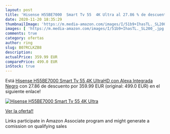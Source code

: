 ```yaml
---
layout: post
title: 'Hisense H55BE7000  Smart Tv 55  4K Ultra al 27.86 % de descuento'
date: 2020-11-20 18:35:29
thumbnailImage: 'https://m.media-amazon.com/images/I/51b9+IhasTL._SL200_.jpg'
images: [ 'https://m.media-amazon.com/images/I/51b9+IhasTL._SL200_.jpg' ]
comments: true
category: ofertas
author: ring
slug: B07RCLKZB8
description:
actualPrice: 359.99 EUR
comparePrice: 499.0 EUR
inStock: true
---
```


Está [Hisense H55BE7000  Smart Tv 55  4K UltraHD con Alexa Integrada  Negro](https://www.amazon.es/dp/B07RCLKZB8/?tag=tolees-21) con 27.86 de descuento por 359.99 EUR (original: 499.0 EUR) en el siguiente enlace!

[![Hisense H55BE7000  Smart Tv 55  4K Ultra](https://m.media-amazon.com/images/I/51b9+IhasTL._SL200_.jpg)](https://www.amazon.es/dp/B07RCLKZB8/?tag=tolees-21)

[Ver la oferta!!](https://www.amazon.es/dp/B07RCLKZB8/?tag=tolees-21)

Links participate in Amazon Associate program and might generate a comission on qualifying sales


